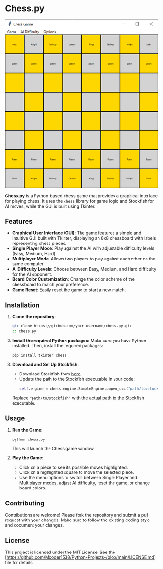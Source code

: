 # Chess.py
![Chess Game](https://github.com/Mcoder1538/Python-Projects-/blob/main/ChessusingTKinter/ChessUsingTkinter.png) <!-- Replace this URL with the actual URL of your project image -->

**Chess.py** is a Python-based chess game that provides a graphical interface for playing chess. It uses the `chess` library for game logic and Stockfish for AI moves, while the GUI is built using Tkinter.

## Features

- **Graphical User Interface (GUI)**: The game features a simple and intuitive GUI built with Tkinter, displaying an 8x8 chessboard with labels representing chess pieces.
- **Single Player Mode**: Play against the AI with adjustable difficulty levels (Easy, Medium, Hard).
- **Multiplayer Mode**: Allows two players to play against each other on the same computer.
- **AI Difficulty Levels**: Choose between Easy, Medium, and Hard difficulty for the AI opponent.
- **Board Color Customization**: Change the color scheme of the chessboard to match your preference.
- **Game Reset**: Easily reset the game to start a new match.

## Installation

1. **Clone the repository**:
    ```bash
    git clone https://github.com/your-username/chess.py.git
    cd chess.py
    ```

2. **Install the required Python packages**:
    Make sure you have Python installed. Then, install the required packages:
    ```bash
    pip install tkinter chess
    ```

3. **Download and Set Up Stockfish**:
    - Download Stockfish from [here](https://stockfishchess.org/download/).
    - Update the path to the Stockfish executable in your code:
      ```python
      self.engine = chess.engine.SimpleEngine.popen_uci("path/to/stockfish")
      ```
    Replace `"path/to/stockfish"` with the actual path to the Stockfish executable.

## Usage

1. **Run the Game**:
    ```bash
    python chess.py
    ```
   This will launch the Chess game window.

2. **Play the Game**:
   - Click on a piece to see its possible moves highlighted.
   - Click on a highlighted square to move the selected piece.
   - Use the menu options to switch between Single Player and Multiplayer modes, adjust AI difficulty, reset the game, or change board colors.

## Contributing

Contributions are welcome! Please fork the repository and submit a pull request with your changes. Make sure to follow the existing coding style and document your changes.

## License

This project is licensed under the MIT License. See the [https://github.com/Mcoder1538/Python-Projects-/blob/main/LICENSE.md] file for details.
